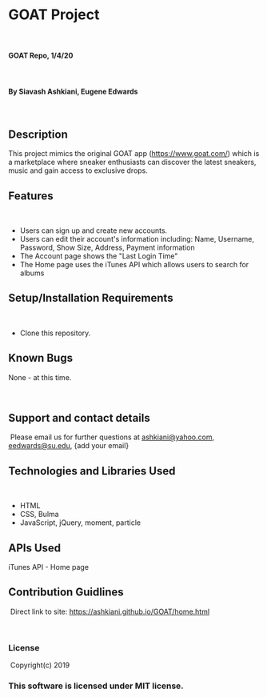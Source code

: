 # GOAT Project
​
#### GOAT Repo, 1/4/20
​
#### By Siavash Ashkiani, Eugene Edwards
​
## Description
This project mimics the original GOAT app (https://www.goat.com/) which is a marketplace where sneaker enthusiasts can discover the latest sneakers, music and gain access to exclusive drops.

## Features
​
* Users can sign up and create new accounts.
* Users can edit their account's information including: Name, Username, Password, Show Size, Address, Payment information
* The Account page shows the "Last Login Time"
* The Home page uses the iTunes API which allows users to search for albums
​
## Setup/Installation Requirements
​
* Clone this repository.
​
​
## Known Bugs

None - at this time​.

​
## Support and contact details
​
Please email us for further questions at ashkiani@yahoo.com, eedwards@su.edu, {add your email}
​
## Technologies and Libraries Used
​
* HTML
​
* CSS, Bulma
​
* JavaScript, jQuery, moment, particle

## APIs Used

iTunes API - Home page
​
## Contribution Guidlines 
​
Direct link to site: https://ashkiani.github.io/GOAT/home.html

​
### License
​
Copyright(c) 2019 
​
### This software is licensed under MIT license.